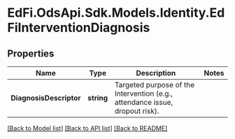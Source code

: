 # EdFi.OdsApi.Sdk.Models.Identity.EdFiInterventionDiagnosis
## Properties

Name | Type | Description | Notes
------------ | ------------- | ------------- | -------------
**DiagnosisDescriptor** | **string** | Targeted purpose of the Intervention (e.g., attendance issue, dropout risk). | 

[[Back to Model list]](../README.md#documentation-for-models) [[Back to API list]](../README.md#documentation-for-api-endpoints) [[Back to README]](../README.md)

